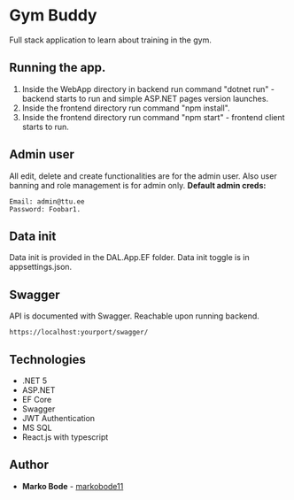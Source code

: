 # Gym Buddy

Full stack application to learn about training in the gym.

## Running the app.

1. Inside the WebApp directory in backend run command "dotnet run" - backend starts to run and simple ASP.NET pages version launches.
2. Inside the frontend directory run command "npm install".
3. Inside the frontend directory run command "npm start" - frontend client starts to run.

## Admin user

All edit, delete and create functionalities are for the admin user. Also user banning and role management is for admin only.
**Default admin creds:**
```
Email: admin@ttu.ee
Password: Foobar1.
```

## Data init

Data init is provided in the DAL.App.EF folder. Data init toggle is in appsettings.json.

## Swagger

API is documented with Swagger. Reachable upon running backend.
```
https://localhost:yourport/swagger/
```

## Technologies
* .NET 5
* ASP.NET
* EF Core
* Swagger
* JWT Authentication
* MS SQL
* React.js with typescript

## Author
* **Marko Bode** - [markobode11](https://github.com/markobode11)
